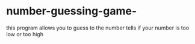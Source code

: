# number-guessing-game-
this program allows you to guess to the number tells if your number is too low or too high
